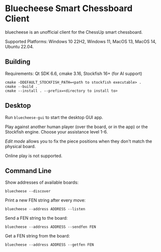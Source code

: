 Bluecheese Smart Chessboard Client
==================================

bluecheese is an unofficial client for the ChessUp smart chessboard.

Supported Platforms: Windows 10 22H2, Windows 11, MacOS 13, MacOS 14, Ubuntu 22.04.

Building
--------

Requirements: Qt SDK 6.6, cmake 3.16, Stockfish 16+ (for AI support)

    cmake -DDEFAULT_STOCKFISH_PATH=<path to stockfish executable> .
    cmake --build .
    cmake --install . --prefix=<directory to install to>

Desktop
-------

Run `bluecheese-gui` to start the desktop GUI app.

Play against another human player (over the board, or in the app) or the Stockfish engine. Choose your assistance level 1-6.

*Edit mode* allows you to fix the piece positions when they don't match the physical board.

Online play is not supported.

Command Line
------------

Show addresses of available boards:

    bluecheese --discover

Print a new FEN string after every move:

    bluecheese --address ADDRESS --listen

Send a FEN string to the board:

    bluecheese --address ADDRESS --sendfen FEN

Get a FEN string from the board:

    bluecheese --address ADDRESS --getfen FEN
